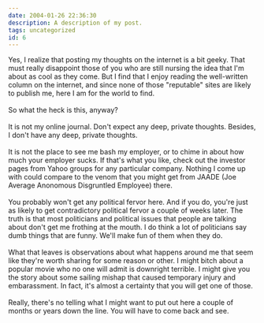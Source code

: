```yaml
---
date: 2004-01-26 22:36:30
description: A description of my post.
tags: uncategorized
id: 6
---
```

Yes, I realize that posting my thoughts on the internet is a bit geeky.  That must really disappoint those of you who are still nursing the idea that I'm about as cool as they come.  But I find that I enjoy reading the well-written column on the internet, and since none of those "reputable" sites are likely to publish me, here I am for the world to find.<br />
<br />
So what the heck is this, anyway?<br />
<br />
It is not my online journal.  Don't expect any deep, private thoughts.  Besides, I don't have any deep, private thoughts.<br />
<br />
It is not the place to see me bash my employer, or to chime in about how much your employer sucks.  If that's what you like, check out the investor pages from Yahoo groups for any particular company.  Nothing I come up with could compare to the venom that you might get from JAADE (Joe Average Anonomous Disgruntled Employee) there.<br />
<br />
You probably won't get any political fervor here.  And if you do, you're just as likely to get contradictory political fervor a couple of weeks later.  The truth is that most politicians and political issues that people are talking about don't get me frothing at the mouth.  I do think a lot of politicians say dumb things that are funny.  We'll make fun of them when they do.<br />
<br />
What that leaves is observations about what happens around me that seem like they're worth sharing for some reason or other.  I might bitch about a popular movie who no one will admit is downright terrible.  I might give you the story about some sailing mishap that caused temporary injury and embarassment.  In fact, it's almost a certainty that you will get one of those.  <br />
<br />
Really, there's no telling what I might want to put out here a couple of months or years down the line.  You will have to come back and see.
